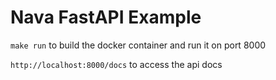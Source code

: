 # Nava FastAPI Example

`make run` to build the docker container and run it on port 8000


`http://localhost:8000/docs` to access the api docs
